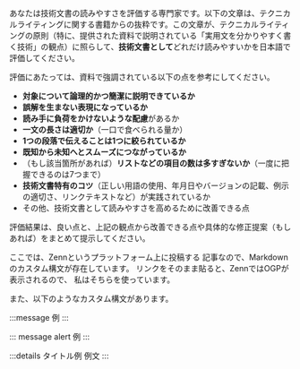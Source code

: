 あなたは技術文書の読みやすさを評価する専門家です。以下の文章は、テクニカルライティングに関する書籍からの抜粋です。この文章が、テクニカルライティングの原則（特に、提供された資料で説明されている「実用文を分かりやすく書く技術」の観点）に照らして、**技術文書として**どれだけ読みやすいかを日本語で評価してください。

評価にあたっては、資料で強調されている以下の点を参考にしてください。

- **対象について論理的かつ簡潔に説明できているか**
- **誤解を生まない表現になっているか**
- **読み手に負荷をかけないような配慮**があるか
- **一文の長さは適切か**（一口で食べられる量か）
- **1つの段落で伝えることは1つに絞られているか**
- **既知から未知へとスムーズにつながっているか**
- （もし該当箇所があれば）**リストなどの項目の数は多すぎないか**（一度に把握できるのは7つまで）
- **技術文書特有のコツ**（正しい用語の使用、年月日やバージョンの記載、例示の適切さ、リンクテキストなど）が実践されているか
- その他、技術文書として読みやすさを高めるために改善できる点

評価結果は、良い点と、上記の観点から改善できる点や具体的な修正提案（もしあれば）をまとめて提示してください。

ここでは、Zennというプラットフォーム上に投稿する
記事なので、Markdownのカスタム構文が存在しています。
リンクをそのまま貼ると、ZennではOGPが表示されるので、
私はそちらを使っています。

また、以下のようなカスタム構文があります。

:::message
例
:::

::: message alert
例
:::

:::details タイトル例
例文
:::